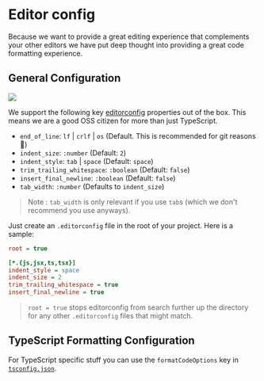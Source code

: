 # Editor config
Because we want to provide a great editing experience that complements your other editors we have put deep thought into providing a great code formatting experience.

## General Configuration
![](http://editorconfig.org/logo.png)

We support the following key [editorconfig][editorconfig] properties out of the box. This means we are a good OSS citizen for more than just TypeScript.

* `end_of_line`: `lf` | `crlf` | `os` (Default. This is recommended for git reasons 🌹)
* `indent_size`: `:number` (Default: `2`)
* `indent_style`: `tab` | `space` (Default: `space`)
* `trim_trailing_whitespace`: `:boolean` (Default: `false`)
* `insert_final_newline`: `:boolean` (Default: `false`)
* `tab_width`: `:number` (Defaults to `indent_size`)

> Note : `tab_width` is only relevant if you use `tab`s (which we don't recommend you use anyways).

Just create an `.editorconfig` file in the root of your project. Here is a sample:

```ini
root = true

[*.{js,jsx,ts,tsx}]
indent_style = space
indent_size = 2
trim_trailing_whitespace = true
insert_final_newline = true
```

> `root = true` stops editorconfig from search further up the directory for any other `.editorconfig` files that might match.

## TypeScript Formatting Configuration


For TypeScript specific stuff you can use the `formatCodeOptions` key in [`tsconfig.json`][tsconfig.json].

[editorconfig]:http://editorconfig.org/
[tsconfig.json]:/config/tsconfig.md

[NotReallyUsed]: the-following-is-not-really-used-but-I-wanted-to-keep-these-links
[editorOptions]: https://github.com/johnpaularthur/spork/blob/master/src/server/disk/editorOptions.ts
